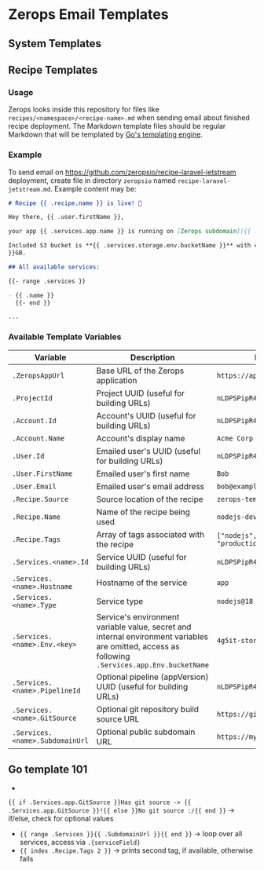 # Zerops Email Templates

## System Templates

### 

## Recipe Templates

### Usage

Zerops looks inside this repository for files like `recipes/<namespace>/<recipe-name>.md` when sending email about
finished
recipe deployment.
The Markdown template files should be regular Markdown that will be templated
by [Go's templating engine](https://pkg.go.dev/text/template).

### Example

To send email on https://github.com/zeropsio/recipe-laravel-jetstream deployment, create file in directory `zeropsio`
named `recipe-laravel-jetstream.md`.
Example content may be:

```markdown
# Recipe {{ .recipe.name }} is live! 🚀

Hey there, {{ .user.firstName }},

your app {{ .services.app.name }} is running on [Zerops subdomain]({{ .services.app.subdomainUrl }}).

Included S3 bucket is **{{ .services.storage.env.bucketName }}** with capacity {{ .services.storage.env.quotaGBytes
}}GB.

## All available services:

{{- range .services }}

- {{ .name }}
  {{- end }}

...
```

### Available Template Variables

| Variable                        | Description                                                                                                                                     | Example                               |
|---------------------------------|-------------------------------------------------------------------------------------------------------------------------------------------------|---------------------------------------|
| `.ZeropsAppUrl`                 | Base URL of the Zerops application                                                                                                              | `https://app.zerops.io`               |
| `.ProjectId`                    | Project UUID (useful for building URLs)                                                                                                         | `nLDPSPipR42pJVkL3K2a9g`              |
| `.Account.Id`                   | Account's UUID (useful for building URLs)                                                                                                       | `nLDPSPipR42pJVkL3K2a9g`              |
| `.Account.Name`                 | Account's display name                                                                                                                          | `Acme Corp`                           |
| `.User.Id`                      | Emailed user's UUID (useful for building URLs)                                                                                                  | `nLDPSPipR42pJVkL3K2a9g`              |
| `.User.FirstName`               | Emailed user's first name                                                                                                                       | `Bob`                                 |
| `.User.Email`                   | Emailed user's email address                                                                                                                    | `bob@example.com`                     |
| `.Recipe.Source`                | Source location of the recipe                                                                                                                   | `zerops-templates/nodejs`             |
| `.Recipe.Name`                  | Name of the recipe being used                                                                                                                   | `nodejs-devel`                        |
| `.Recipe.Tags`                  | Array of tags associated with the recipe                                                                                                        | `["nodejs", "express", "production"]` |
| `.Services.<name>.Id`           | Service UUID (useful for building URLs)                                                                                                         | `nLDPSPipR42pJVkL3K2a9g`              |
| `.Services.<name>.Hostname`     | Hostname of the service                                                                                                                         | `app`                                 |
| `.Services.<name>.Type`         | Service type                                                                                                                                    | `nodejs@18`                           |
| `.Services.<name>.Env.<key>`    | Service's environment variable value, secret and internal environment variables are omitted, access as following `.Services.app.Env.bucketName` | `4g5it-storage`                       |
| `.Services.<name>.PipelineId`   | Optional pipeline (appVersion) UUID (useful for building URLs)                                                                                  | `nLDPSPipR42pJVkL3K2a9g`              |
| `.Services.<name>.GitSource`    | Optional git repository build source URL                                                                                                        | `https://github.com/org/repo`         |
| `.Services.<name>.SubdomainUrl` | Optional public subdomain URL                                                                                                                   | `https://myapp.zerops.io`             |

## Go template 101

-
`{{ if .Services.app.GitSource }}Has git source -> {{ .Services.app.GitSource }}!{{ else }}No git source :/{{ end }}` ->
if/else, check for optional values
- `{{ range .Services }}{{ .SubdomainUrl }}{{ end }}` -> loop over all services, access via `.{serviceField}`
- `{{ index .Recipe.Tags 2 }}` -> prints second tag, if available, otherwise fails
